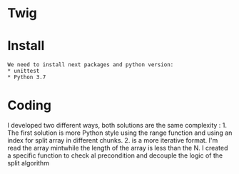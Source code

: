 # Twig

# Install
    We need to install next packages and python version:
    * unittest 
    * Python 3.7
# Coding
   I developed two different ways, both solutions are the same complexity :
    1.  The first solution is more Python style using the range function and using an index for split array in different chunks.
    2.  is a more iterative format. I'm read the array mintwhile the length of the array is less than the N.
   I created a specific function to check al precondition and decouple the logic of the split algorithm